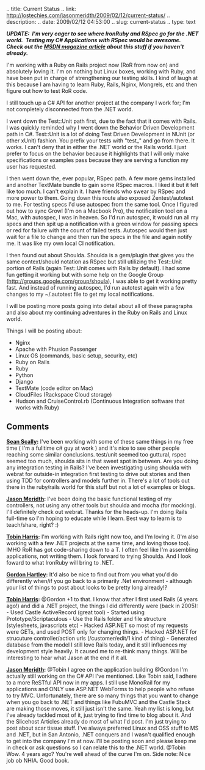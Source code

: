 .. title: Current Status
.. link: http://lostechies.com/jasonmeridth/2009/02/12/current-status/
.. description: 
.. date: 2009/02/12 04:53:00
.. slug: current-status
.. type: text


**_UPDATE:  I'm very eager to see where IronRuby and RSpec go for the .NET world.  Testing my C# Applications with RSpec would be awesome.  Check out the [MSDN magazine article](http://msdn.microsoft.com/en-us/magazine/dd434651.aspx) about this stuff if you haven't already._**

I'm working with a Ruby on Rails project now (RoR from now on) and absolutely loving it. I'm on nothing but Linux boxes, working with Ruby, and have been put in charge of strengthening our testing skills. I kind of laugh at this because I am having to learn Ruby, Rails, Nginx, Mongrels, etc and then figure out how to test RoR code.  
  
I still touch up a C# API for another project at the company I work for; I'm not completely disconnected from the .NET world.  
  
I went down the Test::Unit path first, due to the fact that it comes with Rails. I was quickly reminded why I went down the Behavior Driven Development path in C#. Test::Unit is a lot of doing Test Driven Development in NUnit (or other xUnit) fashion. You prefix your tests with "test_" and go from there. It works. I can't deny that in either the .NET world or the Rails world. I just prefer to focus on the behavior because it highlights that I will only make specifications or examples pass because they are serving a function my user has requested.  
  
I then went down the, ever popular, RSpec path. A few more gems installed and another TextMate bundle to gain some RSpec macros. I liked it but it felt like too much. I can't explain it. I have friends who swear by RSpec and more power to them. Going down this route also exposed Zentest/autotest to me. For testing specs I'd use autospec from the same tool. Once I figured out how to sync Growl (I'm on a Macbook Pro), the notification tool on a Mac, with autospec, I was in heaven. So I'd run autospec, it would run all my specs and then spit up a notification with a green window for passing specs or red for failure with the count of failed tests. Autospec would then just wait for a file to change and then run the specs in the file and again notify me. It was like my own local CI notification.  
  
I then found out about Shoulda. Shoulda is a gem/plugin that gives you the same context/should notation as RSpec but still utilizing the Test::Unit portion of Rails (again Test::Unit comes with Rails by default). I had some fun getting it working but with some help on the Google Group (http://groups.google.com/group/shoula), I was able to get it working pretty fast. And instead of running autospec, I'd run autotest again with a few changes to my ~/.autotest file to get my local notifications.  
  
I will be posting more posts going into detail about all of these paragraphs and also about my continuing adventures in the Ruby on Rails and Linux world.  
  
Things I will be posting about:

  * Nginx
  * Apache with Phusion Passenger
  * Linux OS (commands, basic setup, security, etc)
  * Ruby on Rails
  * Ruby
  * Python
  * Django
  * TextMate (code editor on Mac)
  * CloudFiles (Rackspace Cloud storage)
  * Hudson and CruiseControl.rb (Continuous Integration software that works with Ruby)

## Comments

**[Sean Scally](#389 "2009-02-12 14:29:25"):** I've been working with some of these same things in my free time ( I'm a fulltime c# guy at work ) and it's nice to see other people reaching some similar conclusions. test/unit seemed too guttural, rspec seemed too much, shoulda sits in that sweet spot in between. Are you doing any integration testing in Rails? I've been investigating using shoulda with webrat for outside-in integration first testing to drive out stories and then using TDD for controllers and models further in. There's a lot of tools out there in the ruby/rails world for this stuff but not a lot of examples or blogs.

**[Jason Meridth](#390 "2009-02-12 14:41:17"):** I've been doing the basic functional testing of my controllers, not using any other tools but shoulda and mocha (for mocking). I'll definitely check out webrat. Thanks for the heads-up. I'm doing Rails full-time so I'm hoping to educate while I learn. Best way to learn is to teach/share, right? :)

**[Tobin Harris](#391 "2009-02-12 20:09:03"):** I'm working with Rails right now too, and I'm loving it. (I'm also working with a few .NET projects at the same time, and loving those too). IMHO RoR has got code-sharing down to a T. I often feel like I'm assembling applications, not writing them. I look forward to trying Shoulda. And I look foward to what IronRuby will bring to .NET.

**[Gordon Hartley](#392 "2009-02-13 05:58:33"):** It'd also be nice to find out from you what you'd do differently when/if you go back to a primarily .Net environment - although your list of things to post about looks to be pretty long already!?

**[Tobin Harris](#393 "2009-02-13 16:54:17"):** @Gordon +1 to that. I know that after I first used Rails (4 years ago!) and did a .NET project, the things I did differently were (back in 2005): \- Used Castle ActiveRecord (great tool) \- Started using Prototype/Scriptaculous \- Use the Rails folder and file structure (stylesheets, javascripts etc) \- Hacked ASP.NET so most of my requests were GETs, and used POST only for changing things. \- Hacked ASP.NET for strucuture controller/action urls (/customer/edit/1 kind of thing) \- Generated database from the model I still love Rails today, and it still influences my development style heavily. It caused me to re-think many things. Will be interesting to hear what Jason at the end if it all.

**[Jason Meridth](#394 "2009-02-13 17:42:36"):** @Tobin I agree on the application building @Gordon I'm actually still working on the C# API I've mentioned. Like Tobin said, I adhere to a more ReSTful API now in my apps. I still use MonoRail for my applications and ONLY use ASP.NET WebForms to help people who refuse to try MVC. Unfortunately, there are so many things that you want to change when you go back to .NET and things like FubuMVC and the Castle Stack are making those moves, it still just isn't the same. Yeah my list is long, but I've already tackled most of it, just trying to find time to blog about it. And the Slicehost Articles already do most of what I'd post. I'm just trying to post about scar tissue stuff. I've always preferred Linux and OSS stuff to MS and .NET, but in San Antonio, .NET conquers and I wasn't qualified enough to get into the company I'm at now. I'll be posting soon and please keep me in check or ask questions so I can relate this to the .NET world. @Tobin Wow. 4 years ago? You're well ahead of the curve I'm on. Side note: Nice job ob NHIA. Good book.

